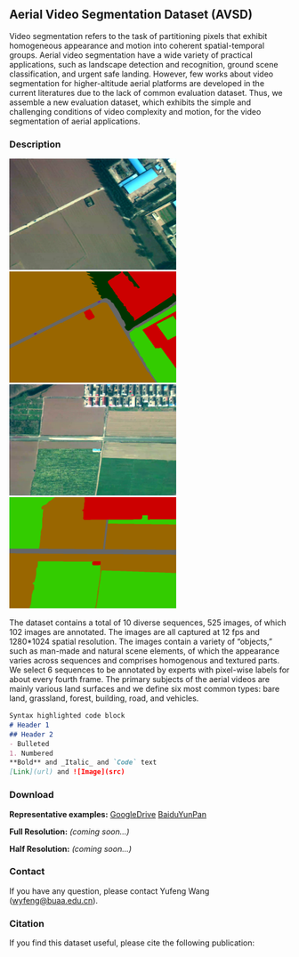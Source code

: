 ## Aerial Video Segmentation Dataset (AVSD)

Video segmentation refers to the task of partitioning pixels that exhibit homogeneous appearance and motion into coherent spatial-temporal groups. Aerial video segmentation have a wide variety of practical applications, such as landscape detection and recognition, ground scene classification, and urgent safe landing. However, few works about video segmentation for higher-altitude aerial platforms are developed in the current literatures due to the lack of common evaluation dataset. Thus, we assemble a new evaluation dataset, which exhibits the simple and challenging conditions of video complexity and motion, for the video segmentation of aerial applications.

### Description
<div>
<img src="https://raw.githubusercontent.com/wyfeng1020/AVSD/master/examples/ImgData_0351.bmp" width = "300" height = "200" alt="image_0351">
<img src="https://raw.githubusercontent.com/wyfeng1020/AVSD/master/examples/ImgData_0351_gt.bmp" width = "300" height = "200" alt="image_0351_gt">
</div>
<img src="https://raw.githubusercontent.com/wyfeng1020/AVSD/master/examples/ImgData_1702.bmp" width = "300" height = "200" alt="image_1702">
<img src="https://raw.githubusercontent.com/wyfeng1020/AVSD/master/examples/ImgData_1702_gt.bmp" width = "300" height = "200" alt="image_1702_gt">

The dataset contains a total of 10 diverse sequences, 525 images, of which 102 images are annotated. The images are all captured at 12 fps and 1280*1024 spatial resolution. The images contain a variety of “objects,” such as man-made and natural scene elements, of which the appearance varies across sequences and comprises homogenous and textured parts. We select 6 sequences to be annotated by experts with pixel-wise labels for about every fourth frame. The primary subjects of the aerial videos are mainly various land surfaces and we define six most common types: bare land, grassland, forest, building, road, and vehicles.

```markdown
Syntax highlighted code block
# Header 1
## Header 2
- Bulleted
1. Numbered
**Bold** and _Italic_ and `Code` text
[Link](url) and ![Image](src)
```

### Download

**Representative examples:** [GoogleDrive](https://drive.google.com/file/d/1GnCoeg-qwfJgLCXCFCAXhjfx7cY2RGvb/view?usp=sharing)  [BaiduYunPan](https://pan.baidu.com/s/1NzcOnr68YUB8e9YvDTxVGQ)

**Full Resolution:** _(coming soon...)_

**Half Resolution:** _(coming soon...)_

### Contact

If you have any question, please contact Yufeng Wang (wyfeng@buaa.edu.cn).

### Citation
If you find this dataset useful, please cite the following publication:
